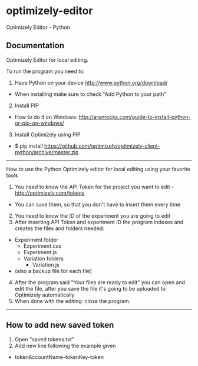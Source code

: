 # optimizely-editor
Optimizely Editor - Python

Documentation
-------------

Optimizely Editor for local editing.

To run the program you need to:

1. Have Python on your device http://www.python.org/download/
  - When installing make sure to check "Add Python to your path"
2. Install PIP
  - How to do it on Windows: http://arunrocks.com/guide-to-install-python-or-pip-on-windows/
3. Install Optimizely using PIP
  - $ pip install https://github.com/optimizely/optimizely-client-python/archive/master.zip

-------------------------------
How to use the Python Optimizely editor for local editing using your favorite tools

1. You need to know the API Token for the project you want to edit - http://optimizely.com/tokens
  - You can save them, so that you don't have to insert them every time
2. You need to know the ID of the experiment you are going to edit
3. After inserting API Token and experiment ID the program indexes and creates the files and folders needed:
  - Experiment folder
      - Experiment.css
      - Experiment.js
      - Variation folders
          - Variation.js
  - (also a backup file for each file)
4. After the program said "Your files are ready to edit" you can open and edit the file, after you save the file it's going to be uploaded to Optimizely automatically
5. When done with the editing: close the program.
--------------------------------
How to add new saved token
----------
1. Open "saved tokens.txt"
2. Add new line following the example given
  - tokenAccountName-tokenKey-token

